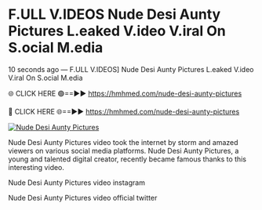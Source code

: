 # F.ULL V.IDEOS Nude Desi Aunty Pictures L.eaked V.ideo V.iral On S.ocial M.edia

10 seconds ago — F.ULL V.IDEOS] Nude Desi Aunty Pictures L.eaked V.ideo V.iral On S.ocial M.edia

🌐 CLICK HERE 🟢==►► https://hmhmed.com/nude-desi-aunty-pictures

🔴 CLICK HERE 🌐==►► https://hmhmed.com/nude-desi-aunty-pictures

[![Nude Desi Aunty Pictures](https://i.imgur.com/dJHk4Zq.gif)](https://hmhmed.com/nude-desi-aunty-pictures)

Nude Desi Aunty Pictures video took the internet by storm and amazed viewers on various social media platforms. Nude Desi Aunty Pictures, a young and talented digital creator, recently became famous thanks to this interesting video.

Nude Desi Aunty Pictures video instagram

Nude Desi Aunty Pictures video official twitter